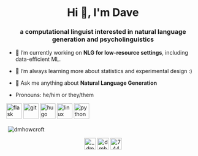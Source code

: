 <h1 align="center">Hi 👋, I'm Dave</h1>
<h3 align="center">a computational linguist interested in natural language generation and psycholinguistics</h3>

- 🔭 I’m currently working on **NLG for low-resource settings**, including data-efficient ML.

- 🌱 I’m always learning more about statistics and experimental design :)

- 💬 Ask me anything about **Natural Language Generation**

- Pronouns: he/him or they/them

<p align="left"><img src="https://www.vectorlogo.zone/logos/pocoo_flask/pocoo_flask-icon.svg" alt="flask" width="40" height="40"/> <img src="https://www.vectorlogo.zone/logos/git-scm/git-scm-icon.svg" alt="git" width="40" height="40"/> <img src="https://api.iconify.design/logos-hugo.svg" alt="hugo" width="40" height="40"/> <img src="https://devicons.github.io/devicon/devicon.git/icons/linux/linux-original.svg" alt="linux" width="40" height="40"/> <img src="https://devicons.github.io/devicon/devicon.git/icons/python/python-original.svg" alt="python" width="40" height="40"/></p><p>&nbsp;<img align="center" src="https://github-readme-stats.vercel.app/api?username=dmhowcroft&show_icons=true" alt="dmhowcroft" /></p>

<p align="center">
<a href="https://twitter.com/_dmh" target="blank"><img align="center" src="https://cdn.jsdelivr.net/npm/simple-icons@3.0.1/icons/twitter.svg" alt="_dmh" height="30" width="30" /></a>
<a href="https://linkedin.com/in/dmhowcroft" target="blank"><img align="center" src="https://cdn.jsdelivr.net/npm/simple-icons@3.0.1/icons/linkedin.svg" alt="dmhowcroft" height="30" width="30" /></a>
<a href="https://stackoverflow.com/users/744239" target="blank"><img align="center" src="https://cdn.jsdelivr.net/npm/simple-icons@3.0.1/icons/stackoverflow.svg" alt="744239" height="30" width="30" /></a>
</p>
